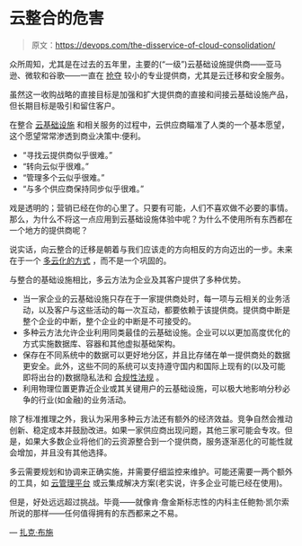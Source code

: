 # 云整合的危害

> 原文：<https://devops.com/the-disservice-of-cloud-consolidation/>

众所周知，尤其是在过去的五年里，主要的(“一级”)云基础设施提供商——亚马逊、微软和谷歌——一直在 [抢夺](https://research.g2.com/insights/the-cloud-migration-acquisition-trend) 较小的专业提供商，尤其是云迁移和安全服务。

虽然这一收购战略的直接目标是加强和扩大提供商的直接和间接云基础设施产品，但长期目标是吸引和留住客户。

在整合 [云基础设施](https://thenewstack.io/taming-the-complexity-monster-in-a-cloud-native-world/) 和相关服务的过程中，云供应商瞄准了人类的一个基本愿望，这个愿望常常渗透到商业决策中:便利。

*   “寻找云提供商似乎很难。”
*   “转向云似乎很难。”
*   “管理多个云似乎很难。”
*   “与多个供应商保持同步似乎很难。”

戏是透明的；营销已经在你的心里了。只要有可能，人们不喜欢做不必要的事情。那么，为什么不将这一点应用到云基础设施体验中呢？为什么不使用所有东西都在一个地方的提供商呢？

说实话，向云整合的迁移是朝着与我们应该走的方向相反的方向迈出的一步。未来在于一个 [多云化的方式](https://www.forbes.com/sites/adrianbridgwater/2018/09/21/its-a-multi-cloud-world-after-all/#7fc5de233ae1) ，而不是一个巩固的。

与整合的基础设施相比，多云方法为企业及其客户提供了多种优势。

*   当一家企业的云基础设施只存在于一家提供商处时，每一项与云相关的业务活动，以及客户与这些活动的每一次互动，都要依赖于该提供商。提供商中断是整个企业的中断，整个企业的中断是不可接受的。
*   多种云方法允许企业利用同类最佳的云基础设施。企业可以以更加高度优化的方式实施数据库、容器和其他虚拟基础架构。
*   保存在不同系统中的数据可以更好地分区，并且比存储在单一提供商处的数据更安全。此外，这些不同的系统可以支持遵守国内和国际上现有的(以及可能即将出台的)数据隐私法和 [合规性法规](https://thenewstack.io/5-questions-database-admins-should-ask-about-compliance-regulations/) 。
*   利用物理位置更靠近企业或其关键用户的云基础设施，可以极大地影响分秒必争的行业(如金融)的业务活动。

除了标准推理之外，我认为采用多种云方法还有额外的经济效益。竞争自然会推动创新、稳定成本并鼓励改进。如果一家供应商出现问题，其他三家可能会专攻。但是，如果大多数企业将他们的云资源整合到一个提供商，服务逐渐恶化的可能性就会增加，并且没有其他选择。

多云需要规划和协调来正确实施，并需要仔细监控来维护。可能还需要一两个额外的工具，如 [云管理平台](https://www.g2.com/categories/cloud-management-platforms) 或云集成解决方案(老实说，许多企业可能已经在使用)。

但是，好处远远超过挑战。毕竟——就像肯·詹金斯标志性的内科主任鲍勃·凯尔索所说的那样——任何值得拥有的东西都来之不易。

— [扎克·布施](https://devops.com/author/zack-busch/)